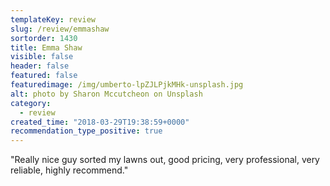 ```yaml
---
templateKey: review
slug: /review/emmashaw
sortorder: 1430
title: Emma Shaw
visible: false
header: false
featured: false
featuredimage: /img/umberto-lpZJLPjkMHk-unsplash.jpg
alt: photo by Sharon Mccutcheon on Unsplash
category:
  - review
created_time: "2018-03-29T19:38:59+0000"
recommendation_type_positive: true
---
```

"Really nice guy sorted my lawns out, good pricing, very professional, very reliable, highly recommend."

